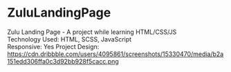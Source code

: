 # ZuluLandingPage
Zulu Landing Page - A project while learning HTML/CSS/JS  
Technology Used: HTML, SCSS, JavaScript  
Responsive: Yes
Project Design: https://cdn.dribbble.com/users/4095861/screenshots/15330470/media/b2a151edd306ffa0c3d92bb928f5cacc.png  
